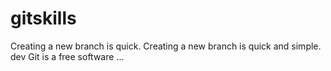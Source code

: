 # gitskills
Creating a new branch is quick.
Creating a new branch is quick and simple.
dev
Git is a free software ...